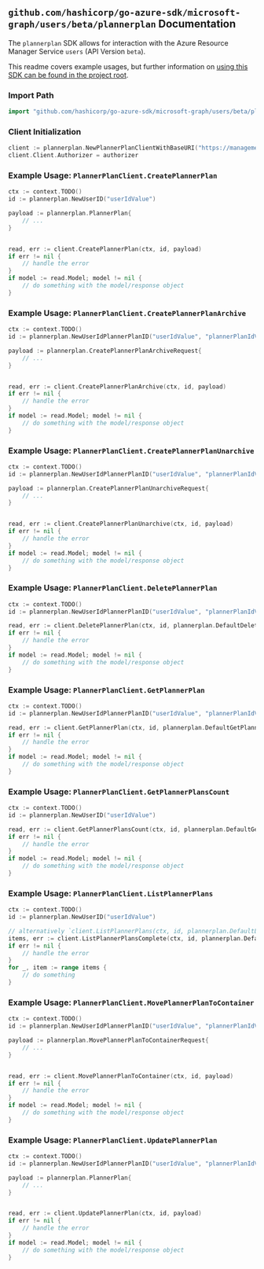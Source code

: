 
## `github.com/hashicorp/go-azure-sdk/microsoft-graph/users/beta/plannerplan` Documentation

The `plannerplan` SDK allows for interaction with the Azure Resource Manager Service `users` (API Version `beta`).

This readme covers example usages, but further information on [using this SDK can be found in the project root](https://github.com/hashicorp/go-azure-sdk/tree/main/docs).

### Import Path

```go
import "github.com/hashicorp/go-azure-sdk/microsoft-graph/users/beta/plannerplan"
```


### Client Initialization

```go
client := plannerplan.NewPlannerPlanClientWithBaseURI("https://management.azure.com")
client.Client.Authorizer = authorizer
```


### Example Usage: `PlannerPlanClient.CreatePlannerPlan`

```go
ctx := context.TODO()
id := plannerplan.NewUserID("userIdValue")

payload := plannerplan.PlannerPlan{
	// ...
}


read, err := client.CreatePlannerPlan(ctx, id, payload)
if err != nil {
	// handle the error
}
if model := read.Model; model != nil {
	// do something with the model/response object
}
```


### Example Usage: `PlannerPlanClient.CreatePlannerPlanArchive`

```go
ctx := context.TODO()
id := plannerplan.NewUserIdPlannerPlanID("userIdValue", "plannerPlanIdValue")

payload := plannerplan.CreatePlannerPlanArchiveRequest{
	// ...
}


read, err := client.CreatePlannerPlanArchive(ctx, id, payload)
if err != nil {
	// handle the error
}
if model := read.Model; model != nil {
	// do something with the model/response object
}
```


### Example Usage: `PlannerPlanClient.CreatePlannerPlanUnarchive`

```go
ctx := context.TODO()
id := plannerplan.NewUserIdPlannerPlanID("userIdValue", "plannerPlanIdValue")

payload := plannerplan.CreatePlannerPlanUnarchiveRequest{
	// ...
}


read, err := client.CreatePlannerPlanUnarchive(ctx, id, payload)
if err != nil {
	// handle the error
}
if model := read.Model; model != nil {
	// do something with the model/response object
}
```


### Example Usage: `PlannerPlanClient.DeletePlannerPlan`

```go
ctx := context.TODO()
id := plannerplan.NewUserIdPlannerPlanID("userIdValue", "plannerPlanIdValue")

read, err := client.DeletePlannerPlan(ctx, id, plannerplan.DefaultDeletePlannerPlanOperationOptions())
if err != nil {
	// handle the error
}
if model := read.Model; model != nil {
	// do something with the model/response object
}
```


### Example Usage: `PlannerPlanClient.GetPlannerPlan`

```go
ctx := context.TODO()
id := plannerplan.NewUserIdPlannerPlanID("userIdValue", "plannerPlanIdValue")

read, err := client.GetPlannerPlan(ctx, id, plannerplan.DefaultGetPlannerPlanOperationOptions())
if err != nil {
	// handle the error
}
if model := read.Model; model != nil {
	// do something with the model/response object
}
```


### Example Usage: `PlannerPlanClient.GetPlannerPlansCount`

```go
ctx := context.TODO()
id := plannerplan.NewUserID("userIdValue")

read, err := client.GetPlannerPlansCount(ctx, id, plannerplan.DefaultGetPlannerPlansCountOperationOptions())
if err != nil {
	// handle the error
}
if model := read.Model; model != nil {
	// do something with the model/response object
}
```


### Example Usage: `PlannerPlanClient.ListPlannerPlans`

```go
ctx := context.TODO()
id := plannerplan.NewUserID("userIdValue")

// alternatively `client.ListPlannerPlans(ctx, id, plannerplan.DefaultListPlannerPlansOperationOptions())` can be used to do batched pagination
items, err := client.ListPlannerPlansComplete(ctx, id, plannerplan.DefaultListPlannerPlansOperationOptions())
if err != nil {
	// handle the error
}
for _, item := range items {
	// do something
}
```


### Example Usage: `PlannerPlanClient.MovePlannerPlanToContainer`

```go
ctx := context.TODO()
id := plannerplan.NewUserIdPlannerPlanID("userIdValue", "plannerPlanIdValue")

payload := plannerplan.MovePlannerPlanToContainerRequest{
	// ...
}


read, err := client.MovePlannerPlanToContainer(ctx, id, payload)
if err != nil {
	// handle the error
}
if model := read.Model; model != nil {
	// do something with the model/response object
}
```


### Example Usage: `PlannerPlanClient.UpdatePlannerPlan`

```go
ctx := context.TODO()
id := plannerplan.NewUserIdPlannerPlanID("userIdValue", "plannerPlanIdValue")

payload := plannerplan.PlannerPlan{
	// ...
}


read, err := client.UpdatePlannerPlan(ctx, id, payload)
if err != nil {
	// handle the error
}
if model := read.Model; model != nil {
	// do something with the model/response object
}
```
